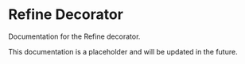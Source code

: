 # Refine Decorator

Documentation for the Refine decorator.

This documentation is a placeholder and will be updated in the future.
